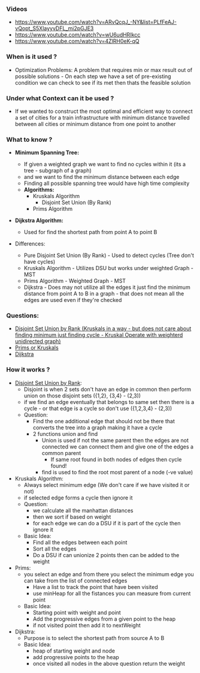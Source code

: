 ### Videos

- https://www.youtube.com/watch?v=ARvQcqJ_-NY&list=PLfFeAJ-vQopt_S5XlayyvDFL_mi2pGJE3
- https://www.youtube.com/watch?v=wU6udHRIkcc
- https://www.youtube.com/watch?v=4ZlRH0eK-qQ

### When is it used ?

- Optimization Problems: A problem that requires min or max result out of possible solutions - On each step we have a set of pre-existing condition we can check to see if its met then thats the feasible solution

### Under what Context can it be used ?

- If we wanted to construct the most optimal and efficient way to connect a set of cities for a train infrastructure with minimum distance travelled between all cities or minimum distance from one point to another

### What to know ?

- **Minimum Spanning Tree:**
  - If given a weighted graph we want to find no cycles within it (its a tree - subgraph of a graph)
  - and we want to find the minimum distance between each edge
  - Finding all possible spanning tree would have high time complexity
  - **Algorithms:**
    - Kruskals Algorithm
      - Disjoint Set Union (By Rank)
    - Prims Algorithm
- **Dijkstra Algorithm:**

  - Used for find the shortest path from point A to point B

- Differences:
  - Pure Disjoint Set Union (By Rank) - Used to detect cycles (Tree don't have cycles)
  - Kruskals Algorithm - Utilizes DSU but works under weighted Graph - MST
  - Prims Algorithm - Weighted Graph - MST
  - Dijkstra - Does may not utilize all the edges it just find the minimum distance from point A to B in a graph - that does not mean all the edges are used even if they're checked

### Questions:

- [Disjoint Set Union by Rank (Kruskals in a way - but does not care about finding minimum just finding cycle - Kruskal Operate with weighterd unidirected graph)](https://leetcode.com/problems/redundant-connection/description/)
- [Prims or Kruskals](https://leetcode.com/problems/min-cost-to-connect-all-points/description/)
- [Dijkstra](https://leetcode.com/problems/network-delay-time/description/)

### How it works ?

- [Disjoint Set Union by Rank](https://www.youtube.com/watch?v=wU6udHRIkcc):
  - Disjoint is when 2 sets don't have an edge in common then perform union on those disjoint sets ({1,2}, {3,4} - (2,3))
  - if we find an edge eventually that belongs to same set then there is a cycle - or that edge is a cycle so don't use ({1,2,3,4} - (2,3))
  - Question:
    - Find the one additional edge that should not be there that converts the tree into a graph making it have a cycle
    - 2 functions union and find
      - Union is used if not the same parent then the edges are not connected we can connect them and give one of the edges a common parent
        - If same root found in both nodes of edges then cycle found!
      - find is used to find the root most parent of a node (-ve value)
- Kruskals Algorithm:
  - Always select minimum edge (We don't care if we have visited it or not)
  - if selected edge forms a cycle then ignore it
  - Question:
    - we calculate all the manhattan distances
    - then we sort if based on weight
    - for each edge we can do a DSU if it is part of the cycle then ignore it
  - Basic Idea:
    - Find all the edges between each point
    - Sort all the edges
    - Do a DSU if can unionize 2 points then can be added to the weight
- Prims:
  - you select an edge and from there you select the minimum edge you can take from the list of connected edges
    - Have a list to track the point that have been visited
    - use minHeap for all the fistances you can measure from current point
  - Basic Idea:
    - Starting point with weight and point
    - Add the progressive edges from a given point to the heap
    - if not visited point then add it to nextWeight
- Dijkstra:
  - Purpose is to select the shortest path from source A to B
  - Basic Idea:
    - heap of starting weight and node
    - add progressive points to the heap
    - once visited all nodes in the above question return the weight
